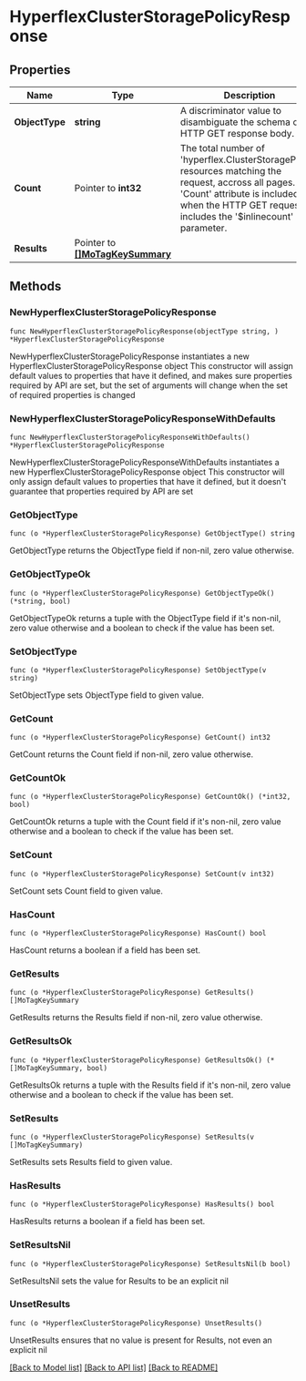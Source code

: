 # HyperflexClusterStoragePolicyResponse

## Properties

Name | Type | Description | Notes
------------ | ------------- | ------------- | -------------
**ObjectType** | **string** | A discriminator value to disambiguate the schema of a HTTP GET response body. | 
**Count** | Pointer to **int32** | The total number of &#39;hyperflex.ClusterStoragePolicy&#39; resources matching the request, accross all pages. The &#39;Count&#39; attribute is included when the HTTP GET request includes the &#39;$inlinecount&#39; parameter. | [optional] 
**Results** | Pointer to [**[]MoTagKeySummary**](MoTagKeySummary.md) |  | [optional] 

## Methods

### NewHyperflexClusterStoragePolicyResponse

`func NewHyperflexClusterStoragePolicyResponse(objectType string, ) *HyperflexClusterStoragePolicyResponse`

NewHyperflexClusterStoragePolicyResponse instantiates a new HyperflexClusterStoragePolicyResponse object
This constructor will assign default values to properties that have it defined,
and makes sure properties required by API are set, but the set of arguments
will change when the set of required properties is changed

### NewHyperflexClusterStoragePolicyResponseWithDefaults

`func NewHyperflexClusterStoragePolicyResponseWithDefaults() *HyperflexClusterStoragePolicyResponse`

NewHyperflexClusterStoragePolicyResponseWithDefaults instantiates a new HyperflexClusterStoragePolicyResponse object
This constructor will only assign default values to properties that have it defined,
but it doesn't guarantee that properties required by API are set

### GetObjectType

`func (o *HyperflexClusterStoragePolicyResponse) GetObjectType() string`

GetObjectType returns the ObjectType field if non-nil, zero value otherwise.

### GetObjectTypeOk

`func (o *HyperflexClusterStoragePolicyResponse) GetObjectTypeOk() (*string, bool)`

GetObjectTypeOk returns a tuple with the ObjectType field if it's non-nil, zero value otherwise
and a boolean to check if the value has been set.

### SetObjectType

`func (o *HyperflexClusterStoragePolicyResponse) SetObjectType(v string)`

SetObjectType sets ObjectType field to given value.


### GetCount

`func (o *HyperflexClusterStoragePolicyResponse) GetCount() int32`

GetCount returns the Count field if non-nil, zero value otherwise.

### GetCountOk

`func (o *HyperflexClusterStoragePolicyResponse) GetCountOk() (*int32, bool)`

GetCountOk returns a tuple with the Count field if it's non-nil, zero value otherwise
and a boolean to check if the value has been set.

### SetCount

`func (o *HyperflexClusterStoragePolicyResponse) SetCount(v int32)`

SetCount sets Count field to given value.

### HasCount

`func (o *HyperflexClusterStoragePolicyResponse) HasCount() bool`

HasCount returns a boolean if a field has been set.

### GetResults

`func (o *HyperflexClusterStoragePolicyResponse) GetResults() []MoTagKeySummary`

GetResults returns the Results field if non-nil, zero value otherwise.

### GetResultsOk

`func (o *HyperflexClusterStoragePolicyResponse) GetResultsOk() (*[]MoTagKeySummary, bool)`

GetResultsOk returns a tuple with the Results field if it's non-nil, zero value otherwise
and a boolean to check if the value has been set.

### SetResults

`func (o *HyperflexClusterStoragePolicyResponse) SetResults(v []MoTagKeySummary)`

SetResults sets Results field to given value.

### HasResults

`func (o *HyperflexClusterStoragePolicyResponse) HasResults() bool`

HasResults returns a boolean if a field has been set.

### SetResultsNil

`func (o *HyperflexClusterStoragePolicyResponse) SetResultsNil(b bool)`

 SetResultsNil sets the value for Results to be an explicit nil

### UnsetResults
`func (o *HyperflexClusterStoragePolicyResponse) UnsetResults()`

UnsetResults ensures that no value is present for Results, not even an explicit nil

[[Back to Model list]](../README.md#documentation-for-models) [[Back to API list]](../README.md#documentation-for-api-endpoints) [[Back to README]](../README.md)


